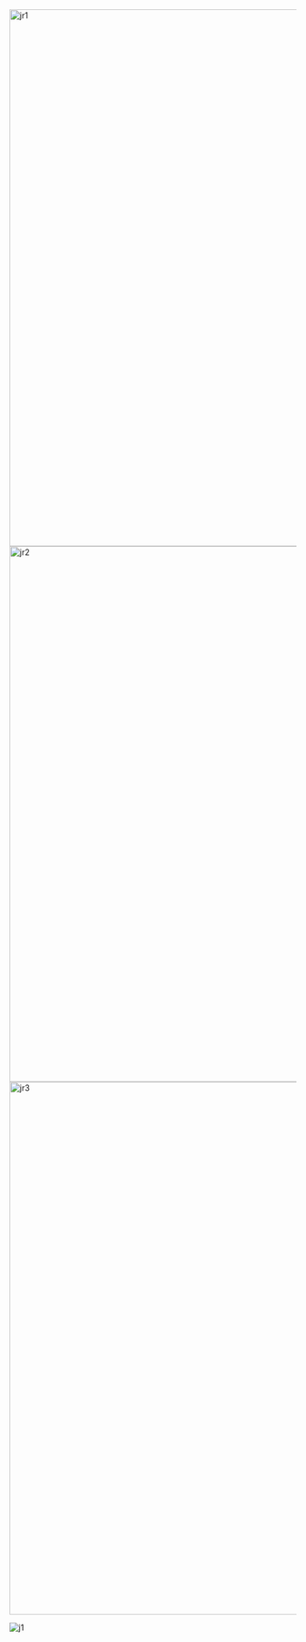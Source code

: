 <img width="941" alt="jr1" src="https://github.com/user-attachments/assets/52e0974c-d7f3-4f96-8c1a-4f77b6405411" />


<img width="939" alt="jr2" src="https://github.com/user-attachments/assets/eaa3401d-e4ea-43bb-bb45-68cba0d77e66" />


<img width="934" alt="jr3" src="https://github.com/user-attachments/assets/f31c11ac-d37a-4568-94d9-82ed37dbb474" />


![j1](https://github.com/user-attachments/assets/70b5a6b7-398d-4de2-bead-1473f13d0662)
